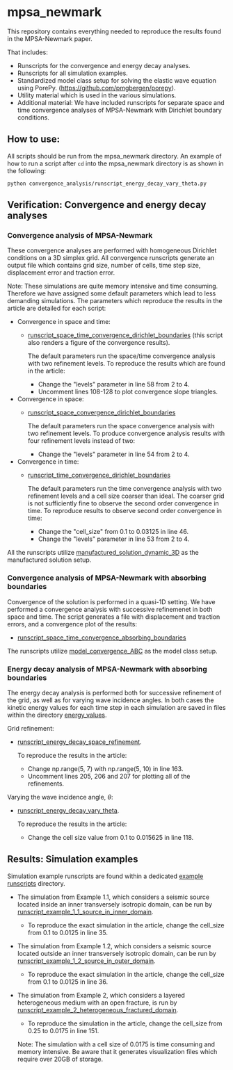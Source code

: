 # mpsa_newmark
This repository contains everything needed to reproduce the results found in the
MPSA-Newmark paper.

That includes:
* Runscripts for the convergence and energy decay analyses.
* Runscripts for all simulation examples.
* Standardized model class setup for solving the elastic wave equation using PorePy.
  (https://github.com/pmgbergen/porepy).
* Utility material which is used in the various simulations.
* Additional material: We have included runscripts for separate space and time
convergence analyses of MPSA-Newmark with Dirichlet boundary conditions.

## How to use:
All scripts should be run from the mpsa_newmark directory. An example of how to run a
script after `cd` into the mpsa_newmark directory is as shown in the following:

`python convergence_analysis/runscript_energy_decay_vary_theta.py`

## Verification: Convergence and energy decay analyses
### Convergence analysis of MPSA-Newmark
These convergence analyses are performed with homogeneous Dirichlet conditions on a 3D
simplex grid. All convergence runscripts generate an output file which contains grid
size, number of cells, time step size, displacement error and traction error.

Note: These simulations are quite memory intensive and time consuming. Therefore we have
assigned some default parameters which lead to less demanding simulations. The parameters which reproduce the results in the article are detailed for each script:
* Convergence in space and time:
  * [runscript_space_time_convergence_dirichlet_boundaries](./convergence_analysis/runscript_space_time_convergence_dirichlet_boundaries.py)
    (this script also renders a figure of the convergence results).

    The default parameters run the space/time convergence analysis with two refinement
    levels. To reproduce the results which are found in the article:
    * Change the "levels" parameter in line 58 from 2 to 4.
    * Uncomment lines 108-128 to plot convergence slope triangles. 
* Convergence in space:
  * [runscript_space_convergence_dirichlet_boundaries](./convergence_analysis/runscript_space_convergence_dirichlet_boundaries.py)
    
    The default parameters run the space convergence analysis with two refinement
    levels. To produce convergence analysis results with four refinement levels instead
    of two:
      * Change the "levels" parameter in line 54 from 2 to 4.
* Convergence in time:
  * [runscript_time_convergence_dirichlet_boundaries](./convergence_analysis/runscript_time_convergence_dirichlet_boundaries.py) 

    The default parameters run the time convergence analysis with two refinement levels
    and a cell size coarser than ideal. The coarser grid is not sufficiently fine to
    observe the second order convergence in time. To reproduce results to observe second
    order convergence in time:
    * Change the "cell_size" from 0.1 to 0.03125 in line 46.
    * Change the "levels" parameter in line 53 from 2 to 4. 
    

All the runscripts utilize
[manufactured_solution_dynamic_3D](./convergence_analysis/convergence_analysis_models/manufactured_solution_dynamic_3D.py)
as the manufactured solution setup.

### Convergence analysis of MPSA-Newmark with absorbing boundaries
Convergence of the solution is performed in a quasi-1D setting. We have performed a
convergence analysis with successive refinemenet in both space and time. The script
generates a file with displacement and traction errors, and a convergence plot of the
results:
  * [runscript_space_time_convergence_absorbing_boundaries](./convergence_analysis/runscript_space_time_convergence_absorbing_boundaries.py)


The runscripts utilize
[model_convergence_ABC](./convergence_analysis/convergence_analysis_models/model_convergence_ABC.py)
as the model class setup. 

### Energy decay analysis of MPSA-Newmark with absorbing boundaries
The energy decay analysis is performed both for successive refinement of the grid, as
well as for varying wave incidence angles. In both cases the kinetic energy values for
each time step in each simulation are saved in files within the directory
[energy_values](./convergence_analysis/energy_values/).

Grid refinement:
* [runscript_energy_decay_space_refinement](./convergence_analysis/runscript_energy_decay_space_refinement.py).

  To reproduce the results in the article:
  * Change np.range(5, 7) with np.range(5, 10) in line 163.
  * Uncomment lines 205, 206 and 207 for plotting all of the refinements.


Varying the wave incidence angle, $\theta$:
* [runscript_energy_decay_vary_theta](./convergence_analysis/runscript_energy_decay_vary_theta.py).
  
  To reproduce the results in the article:
  * Change the cell size value from 0.1 to 0.015625 in line 118.


## Results: Simulation examples
Simulation example runscripts are found within a dedicated [example
runscripts](./example_runscripts/) directory.
* The simulation from Example 1.1, which considers a seismic source located inside an
  inner transversely isotropic domain, can be run by
  [runscript_example_1_1_source_in_inner_domain](./example_runscripts/runscript_example_1_1_source_in_inner_domain.py).

  * To reproduce the exact simulation in the article, change the cell_size from 0.1 to
    0.0125 in line 35.
* The simulation from Example 1.2, which considers a seismic source located outside an
  inner transversely isotropic domain, can be run by
  [runscript_example_1_2_source_in_outer_domain](./example_runscripts/runscript_example_1_2_source_in_outer_domain.py).

    * To reproduce the exact simulation in the article, change the cell_size from 0.1 to
      0.0125 in line 36.
* The simulation from Example 2, which considers a layered heterogeneous medium with an
  open fracture, is run by
  [runscript_example_2_heterogeneous_fractured_domain](./example_runscripts/runscript_example_2_heterogeneous_fractured_domain.py).

    * To reproduce the simulation in the article, change the cell_size from 0.25 to 0.0175
    in line 151. 
    
    Note: The simulation with a cell size of 0.0175 is time consuming and memory
    intensive. Be aware that it generates visualization files which require over 20GB of
    storage.
